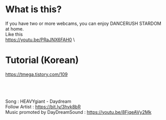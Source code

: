 # What is this?
If you have two or more webcams, you can enjoy DANCERUSH STARDOM at home.\
Like this\
https://youtu.be/PRaJNX6FAH0
\
# Tutorial (Korean)
https://tmega.tistory.com/109
\
\
\
\
\
Song : HEAVYgiant - Daydream \
Follow Artist : https://bit.ly/3hvk8bR \
Music promoted by DayDreamSound : https://youtu.be/8FjqeAVy2Mk
